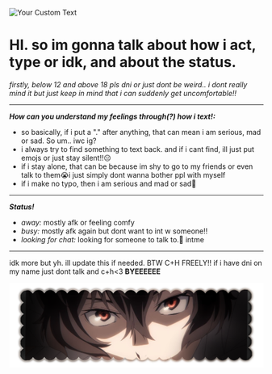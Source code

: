   ![Your Custom Text](https://komarev.com/ghpvc/?username=aylasaurr&color=red&label=stalkers?!)

# HI. so im gonna talk about how i act, type or idk, and about the status.

*firstly, below 12 and above 18 pls dni or just dont be weird.. i dont really mind it but just keep in mind that i can suddenly get uncomfortable!!*

-----------

***How can you understand my feelings through(?) how i text!:***
* so basically, if i put a "." after anything, that can mean i am serious, mad or sad. So um.. iwc ig?
* i always try to find something to text back. and if i cant find, ill just put emojs or just stay silent!!😔
* if i stay alone, that can be because im shy to go to my friends or even talk to them😭i just simply dont wanna bother ppl with myself
* if i make no typo, then i am serious and mad or sad💓

-------

***Status!***
* *away:* mostly afk or feeling comfy
* *busy:* mostly afk again but dont want to int w someone!!
* *looking for chat:* looking for someone to talk to.🫡 intme

--------

idk more but yh. ill update this if needed. BTW C+H FREELY!! if i have dni on my name just dont talk and c+h<3 **BYEEEEEE**

![Dazai](https://github.com/aylasaurr/aylasaurr/blob/main/dazai.png)
